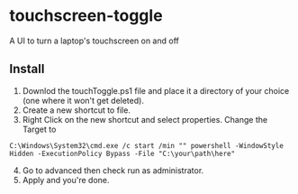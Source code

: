 # touchscreen-toggle
A UI to turn a laptop's touchscreen on and off
## Install
1. Downlod the touchToggle.ps1 file and place it a directory of your choice (one where it won't get deleted).
2. Create a new shortcut to file.
3. Right Click on the new shortcut and select properties. Change the Target to
```
C:\Windows\System32\cmd.exe /c start /min "" powershell -WindowStyle Hidden -ExecutionPolicy Bypass -File "C:\your\path\here"
```
4. Go to advanced then check run as administrator.
5. Apply and you're done.
